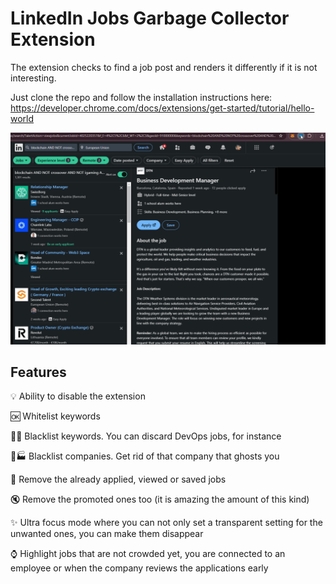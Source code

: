 # LinkedIn Jobs Garbage Collector Extension

The extension checks to find a job post and renders it differently if it is not interesting.

Just clone the repo and follow the installation instructions here: https://developer.chrome.com/docs/extensions/get-started/tutorial/hello-world


![Demo of Extension](images/LinkedInGC.gif)

## Features
💡 Ability to disable the extension 

🆗 Whitelist keywords

🛑🔤 Blacklist keywords. You can discard DevOps jobs, for instance

🛑🏭 Blacklist companies. Get rid of that company that ghosts you

💾 Remove the already applied, viewed or saved jobs

🔇 Remove the promoted ones too (it is amazing the amount of this kind)

✨ Ultra focus mode where you can not only set a transparent setting for the unwanted ones, you can make them disappear

⌚ Highlight jobs that are not crowded yet, you are connected to an employee or when the company reviews the applications early